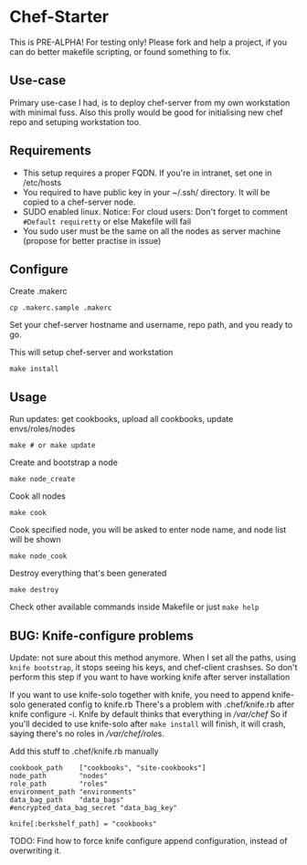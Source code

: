 Chef-Starter
============

This is PRE-ALPHA! For testing only!
Please fork and help a project, if you can do better makefile scripting, or found something to fix.

Use-case
--------

Primary use-case I had, is to deploy chef-server from my own workstation with minimal fuss.
Also this prolly would be good for initialising new chef repo and setuping workstation too.

Requirements
------------

* This setup requires a proper FQDN. If you're in intranet, set one in /etc/hosts
* You required to have public key in your ~/.ssh/ directory. It will be copied to a chef-server node.
* SUDO enabled linux. Notice: For cloud users: Don't forget to comment ```#Default requiretty``` or else Makefile will fail
* You sudo user must be the same on all the nodes as server machine (propose for better practise in issue)

Configure
---------

Create .makerc
```
cp .makerc.sample .makerc
```
Set your chef-server hostname and username, repo path, and you ready to go.


This will setup chef-server and workstation
```
make install
```

Usage
-----


Run updates: get cookbooks, upload all cookbooks, update envs/roles/nodes
```
make # or make update
```

Create and bootstrap a node
```
make node_create
```

Cook all nodes

```
make cook
```

Cook specified node, you will be asked to enter node name, and node list will be shown
```
make node_cook
```


Destroy everything that's been generated
```
make destroy
```

Check other available commands inside Makefile or just ```make help```

BUG: Knife-configure problems
-----------------------------

Update: not sure about this method anymore. When I set all the paths, using ```knife bootstrap```, it stops seeing
        his keys, and chef-client crashses. So don't perform this step if you want to have working knife after server 
        installation

If you want to use knife-solo together with knife, you need to append knife-solo generated config to knife.rb
There's a problem with .chef/knife.rb after knife configure -i. Knife by default thinks that everything in */var/chef*
So if you'll decided to use knife-solo after ```make install``` will finish, it will crash, saying there's no roles in */var/chef/role*s.

Add this stuff to .chef/knife.rb manually

```
cookbook_path    ["cookbooks", "site-cookbooks"]
node_path        "nodes"
role_path        "roles"
environment_path "environments"
data_bag_path    "data_bags"
#encrypted_data_bag_secret "data_bag_key"

knife[:berkshelf_path] = "cookbooks"

```
TODO: Find how to force knife configure append configuration, instead of overwriting it.



